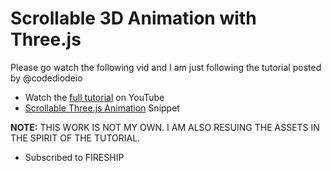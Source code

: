 # Scrollable 3D Animation with Three.js
Please go watch the following vid and I am just following the tutorial posted by @codediodeio
- Watch the [full tutorial](https://youtu.be/Q7AOvWpIVHU) on YouTube
- [Scrollable Three.js Animation](https://fireship.io/snippets/threejs-scrollbar-animation) Snippet

**NOTE:** THIS WORK IS NOT MY OWN. I AM ALSO RESUING THE ASSETS IN THE SPIRIT OF THE TUTORIAL.

* Subscribed to FIRESHIP
